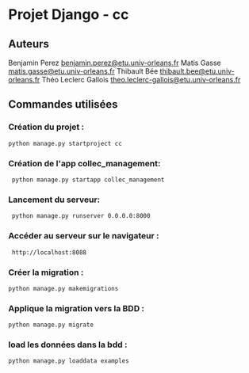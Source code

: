 # Projet Django - cc

## Auteurs
Benjamin Perez benjamin.perez@etu.univ-orleans.fr
Matis Gasse matis.gasse@etu.univ-orleans.fr
Thibault Bée thibault.bee@etu.univ-orleans.fr
Théo Leclerc Gallois theo.leclerc-gallois@etu.univ-orleans.fr


## Commandes utilisées


### Création du projet : 

``` python manage.py startproject cc ```

### Création de l'app collec_management:

``` python manage.py startapp collec_management```

### Lancement du serveur:

``` python manage.py runserver 0.0.0.0:8000```
    
### Accéder au serveur sur le navigateur : 

``` http://localhost:8088```

### Créer la migration :

``` python manage.py makemigrations ```

### Applique la migration vers la BDD :

``` python manage.py migrate ```

### load les données dans la bdd :

``` python manage.py loaddata examples ```
